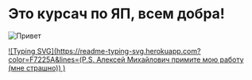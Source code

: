 # Это курсач по ЯП, всем добра!
![Привет](https://c.tenor.com/y4Ie8h0H-TwAAAAM/cat-typing.gif) 

[![Typing SVG](https://readme-typing-svg.herokuapp.com?color=F7225A&lines=(P.S. Алексей Михайлович примите мою работу (мне страшно)) )](https://git.io/typing-svg) 
